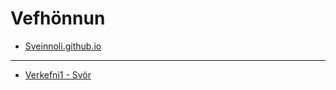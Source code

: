 # Vefhönnun
* [Sveinnoli.github.io](https://github.com/sveinnoli)
<hr>

* [Verkefni1 - Svör](verkefni-1.md/)
